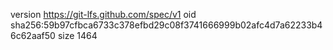 version https://git-lfs.github.com/spec/v1
oid sha256:59b97cfbca6733c378efbd29c08f3741666999b02afc4d7a62233b46c62aaf50
size 1464
